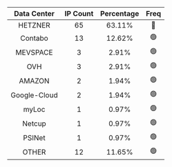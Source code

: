 | Data Center | IP Count | Percentage | Freq |
|:------------:|:--------:|:-----------:|:-----:|
| HETZNER | 65 | 63.11% | 🔴 |
| Contabo | 13 | 12.62% | 🟢 |
| MEVSPACE | 3 | 2.91% | 🟢 |
| OVH | 3 | 2.91% | 🟢 |
| AMAZON | 2 | 1.94% | 🟢 |
| Google-Cloud | 2 | 1.94% | 🟢 |
| myLoc | 1 | 0.97% | 🟢 |
| Netcup | 1 | 0.97% | 🟢 |
| PSINet | 1 | 0.97% | 🟢 |
| OTHER | 12 | 11.65% | 🟢 |